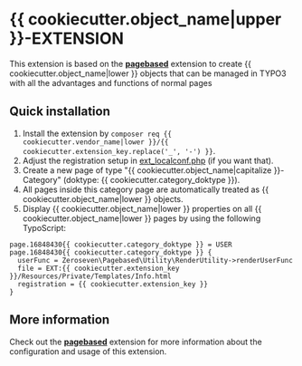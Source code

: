 # {{ cookiecutter.object_name|upper }}-EXTENSION

This extension is based on the **[pagebased](../pagebased/README.md)** extension to create {{ cookiecutter.object_name|lower }} objects that can be managed in TYPO3 with all the advantages and functions of normal pages

## Quick installation

1. Install the extension by `composer req {{ cookiecutter.vendor_name|lower }}/{{ cookiecutter.extension_key.replace('_', '-') }}`.
2. Adjust the registration setup in [ext_localconf.php](ext_localconf.php) (if you want that).
3. Create a new page of type "{{ cookiecutter.object_name|capitalize }}-Category" (doktype: {{ cookiecutter.category_doktype }}).
4. All pages inside this category page are automatically treated as {{ cookiecutter.object_name|lower }} objects.
5. Display {{ cookiecutter.object_name|lower }} properties on all {{ cookiecutter.object_name|lower }} pages by using the following TypoScript:

```typo3_typoscript
page.16848430{{ cookiecutter.category_doktype }} = USER
page.16848430{{ cookiecutter.category_doktype }} {
  userFunc = Zeroseven\Pagebased\Utility\RenderUtility->renderUserFunc
  file = EXT:{{ cookiecutter.extension_key }}/Resources/Private/Templates/Info.html
  registration = {{ cookiecutter.extension_key }}
}
```

## More information

Check out the **[pagebased](../pagebased/README.md)** extension for more information about the configuration and usage of this extension.

